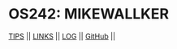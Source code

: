 ---
---


# OS242: MIKEWALLKER

[TIPS](tips.md) || [LINKS](links.md) || [LOG](TXT/mylog.txt) || [GitHub](https://github.com/mikewallker/os242/) ||



